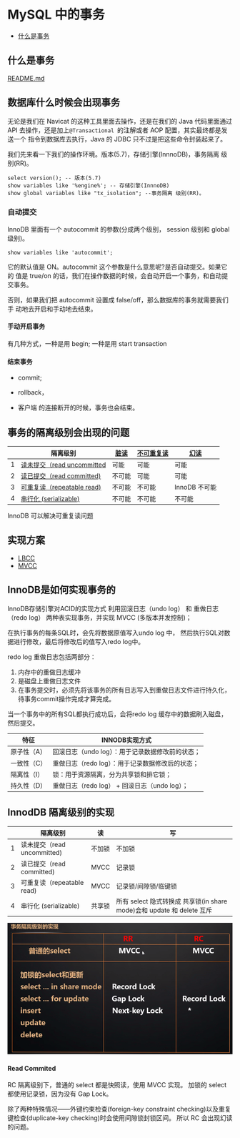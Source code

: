 # MySQL 中的事务

- [什么是事务](#什么是事务)

## 什么是事务

 [README.md](../../../08-transaction/01-database-transaction/README.md) 

## 数据库什么时候会出现事务

无论是我们在 Navicat 的这种工具里面去操作，还是在我们的 Java 代码里面通过 API 去操作，还是加上`@Transactional `的注解或者 AOP 配置，其实最终都是发送一个 指令到数据库去执行，Java 的 JDBC 只不过是把这些命令封装起来了。

我们先来看一下我们的操作环境。版本(5.7)，存储引擎(InnnoDB)，事务隔离 级别(RR)。

```
select version(); -- 版本(5.7)
show variables like '%engine%'; -- 存储引擎(InnnoDB)
show global variables like "tx_isolation"; --事务隔离 级别(RR)。
```

### 自动提交

InnoDB 里面有一个 autocommit 的参数(分成两个级别， session 级别和 global级别)。

```
show variables like 'autocommit';
```

它的默认值是 ON。autocommit 这个参数是什么意思呢?是否自动提交。如果它的 值是 true/on 的话，我们在操作数据的时候，会自动开启一个事务，和自动提交事务。

否则，如果我们把 autocommit 设置成 false/off，那么数据库的事务就需要我们手 动地去开启和手动地去结束。

#### 手动开启事务

有几种方式，一种是用 begin; 一种是用 start transaction

#### 结束事务

- commit;

- rollback，

- 客户端 的连接断开的时候，事务也会结束。

## 事务的隔离级别会出现的问题

|      | 隔离级别                                                     | [脏读](../../../08-transaction/01-database-transaction/06-脏读.md) | [不可重复读](../../../08-transaction/01-database-transaction/07-不可重复读.md) | [幻读](../../../08-transaction/01-database-transaction/08-幻读.md) |
| ---- | ------------------------------------------------------------ | ------------------------------------------------------------ | ------------------------------------------------------------ | ------------------------------------------------------------ |
| 1    | [读未提交（read uncommitted](../../../08-transaction/01-database-transaction/01-read-uncommitted.md) | 可能                                                         | 可能                                                         | 可能                                                         |
| 2    | [读已提交（read committed)](../../../08-transaction/01-database-transaction/02-read-committed.md) | 不可能                                                       | 可能                                                         | 可能                                                         |
| 3    | [可重复读（repeatable read)](../../../08-transaction/01-database-transaction/03-repeatable-read.md) | 不可能                                                       | 不可能                                                       | InnoDB 不可能                                                |
| 4    | [串行化 (serializable)](../../../08-transaction/01-database-transaction/04-serializable.md) | 不可能                                                       | 不可能                                                       | 不可能                                                       |

InnoDB 可以解决可重复读问题

## 实现方案

-   [LBCC](011-LBCC-基于锁的并发控制.md) 
-  [MVCC](010-MVCC-多版本并发控制.md) 

## InnoDB是如何实现事务的

InnoDB存储引擎对ACID的实现方式
利用回滚日志（undo log） 和 重做日志（redo log） 两种表实现事务，并实现 MVCC (多版本并发控制)；

在执行事务的每条SQL时，会先将数据原值写入undo log 中， 然后执行SQL对数据进行修改，最后将修改后的值写入redo log中。

redo log 重做日志包括两部分：

1. 内存中的重做日志缓冲 
2. 是磁盘上重做日志文件
3. 在事务提交时，必须先将该事务的所有日志写入到重做日志文件进行持久化，待事务commit操作完成才算完成。

当一个事务中的所有SQL都执行成功后，会将redo log 缓存中的数据刷入磁盘，然后提交。

| 特征        | INNODB实现方式                                   |
| ----------- | ------------------------------------------------ |
| 原子性（A） | 回滚日志（undo log）：用于记录数据修改前的状态； |
| 一致性（C） | 重做日志（redo log）：用于记录数据修改后的状态； |
| 隔离性（I） | 锁：用于资源隔离，分为共享锁和排它锁；           |
| 持久性（D） | 重做日志（redo log） + 回滚日志（undo log）；    |

## InnodDB 隔离级别的实现

|      | 隔离级别                    | 读     | 写                                                           |
| ---- | --------------------------- | ------ | ------------------------------------------------------------ |
| 1    | 读未提交（read uncommitted) | 不加锁 | 不加锁                                                       |
| 2    | 读已提交（read committed)   | MVCC   | 记录锁                                                       |
| 3    | 可重复读（repeatable read)  | MVCC   | 记录锁/间隙锁/临键锁                                         |
| 4    | 串行化 (serializable)       | 共享锁 | 所有 select 隐式转换成 共享锁(in share mode)会和 update 和 delete 互斥 |

![image-20200826204259542](../../../assets/image-20200826204259542.png)







#### Read Commited

RC 隔离级别下，普通的 select 都是快照读，使用 MVCC 实现。 加锁的 select 都使用记录锁，因为没有 Gap Lock。

除了两种特殊情况——外键约束检查(foreign-key constraint checking)以及重复 键检查(duplicate-key checking)时会使用间隙锁封锁区间。
所以 RC 会出现幻读的问题。